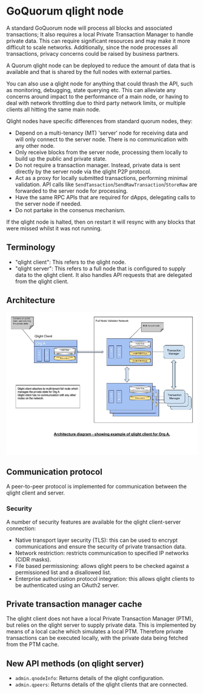 # GoQuorum qlight node

A standard GoQuorum node will process all blocks and associated transactions; It also requires a local Private Transaction Manager to handle private data.
This can require significant resources and may make it more difficult to scale networks.
Additionally, since the node processes all transactions, privacy concerns could be raised by business partners.

A Quorum qlight node can be deployed to reduce the amount of data that is available and that is shared by the full nodes with external parties.

You can also use a qlight node for anything that could thrash the API, such as monitoring, debugging, state querying etc. This can alleviate any concerns around impact to the performance of a main node, or having to deal with network throttling due to third party network limits, or multiple clients all hitting the same main node.

Qlight nodes have specific differences from standard quorum nodes, they:

- Depend on a multi-tenancy (MT) 'server' node for receiving data and will only connect to the server node. There is no communication with any other node.
- Only receive blocks from the server node, processing them locally to build up the public and private state.
- Do not require a transaction manager. Instead, private data is sent directly by the server node via the qlight P2P protocol.
- Act as a proxy for locally submitted transactions, performing minimal validation. API calls like `SendTansaction`/`SendRawTransaction`/`StoreRaw` are forwarded to the server node for processing.
- Have the same RPC APIs that are required for dApps, delegating calls to the server node if needed.
- Do not partake in the consenus mechanism.

If the qlight node is halted, then on restart it will resync with any blocks that were missed whilst it was not running.

## Terminology

- "qlight client": This refers to the qlight node.
- "qlight server": This refers to a full node that is configured to supply data to the qlight client. It also handles API requests that are delegated from the qlight client.

## Architecture

![Qlight](../images/qlight_diagram_1.jpeg)

## Communication protocol

A peer-to-peer protocol is implemented for communication between the qlight client and server.

### Security

A number of security features are available for the qlight client-server connection:
- Native transport layer security (TLS): this can be used to encrypt communications and ensure the security of private transaction data.
- Network restriction: restricts communication to specified IP networks (CIDR masks).
- File based permissioning: allows qlight peers to be checked against a permissioned list and a disallowed list.
- Enterprise authorization protocol integration: this allows qlight clients to be authenticated using an OAuth2 server.

## Private transaction manager cache

The qlight client does not have a local Private Transaction Manager (PTM), but relies on the qlight server to supply private data.
This is implemented by means of a local cache which simulates a local PTM. Therefore private transactions can be executed locally, with the private data being fetched from the PTM cache.

## New API methods (on qlight server)

- `admin.qnodeInfo`: Returns details of the qlight configuration.
- `admin.qpeers`: Returns details of the qlight clients that are connected.
